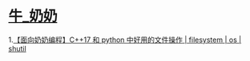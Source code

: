# [牛_奶奶](https://space.bilibili.com/492738377)

1.[【面向奶奶编程】C++17 和 python 中好用的文件操作 | filesystem | os | shutil]()
